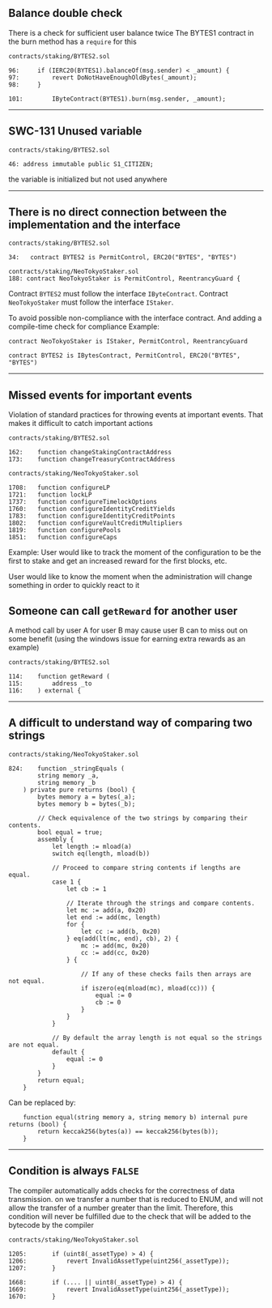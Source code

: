 ## Balance double check

There is a check for sufficient user balance twice
The BYTES1 contract in the burn method has a `require` for this

```solidity
contracts/staking/BYTES2.sol

96:		if (IERC20(BYTES1).balanceOf(msg.sender) < _amount) {
97:			revert DoNotHaveEnoughOldBytes(_amount);
98:		}

101:		IByteContract(BYTES1).burn(msg.sender, _amount); 
```
---
## SWC-131 Unused variable

```solidity
contracts/staking/BYTES2.sol

46:	address immutable public S1_CITIZEN;
```
the variable is initialized but not used anywhere

---
## There is no direct connection between the implementation and the interface

```solidity
contracts/staking/BYTES2.sol

34:   contract BYTES2 is PermitControl, ERC20("BYTES", "BYTES")

contracts/staking/NeoTokyoStaker.sol
188: contract NeoTokyoStaker is PermitControl, ReentrancyGuard {

```
Contract `BYTES2` must follow the interface `IByteContract`.
Contract `NeoTokyoStaker` must follow the interface `IStaker`.

To avoid possible non-compliance with the interface contract. And adding a compile-time check for compliance
Example:
```solidity
contract NeoTokyoStaker is IStaker, PermitControl, ReentrancyGuard
```
```solidity
contract BYTES2 is IBytesContract, PermitControl, ERC20("BYTES", "BYTES")
```
---

## Missed events for important events
Violation of standard practices for throwing events at important events. That makes it difficult to catch important actions

```solidity
contracts/staking/BYTES2.sol

162:	function changeStakingContractAddress
173:	function changeTreasuryContractAddress

contracts/staking/NeoTokyoStaker.sol

1708:	function configureLP
1721:	function lockLP
1737:	function configureTimelockOptions
1760:	function configureIdentityCreditYields
1783:	function configureIdentityCreditPoints 
1802:	function configureVaultCreditMultipliers
1819:	function configurePools
1851:	function configureCaps

```
Example:
User would like to track the moment of the configuration to be the first to stake and get an increased reward for the first blocks, etc.

User would like to know the moment when the administration will change something in order to quickly react to it

## Someone can call `getReward` for another user
A method call by user A for user B may cause user B can to miss out on some benefit (using the windows issue for earning extra rewards as an example)

```solidity
contracts/staking/BYTES2.sol

114:	function getReward (
115:		address _to
116:	) external {
```

---
## A difficult to understand way of comparing two strings

```solidity
contracts/staking/NeoTokyoStaker.sol

824:	function _stringEquals (
		string memory _a,
		string memory _b
	) private pure returns (bool) {
		bytes memory a = bytes(_a);
		bytes memory b = bytes(_b);
		
		// Check equivalence of the two strings by comparing their contents.
		bool equal = true;
		assembly {
			let length := mload(a)
			switch eq(length, mload(b))

			// Proceed to compare string contents if lengths are equal. 
			case 1 {
				let cb := 1

				// Iterate through the strings and compare contents.
				let mc := add(a, 0x20)
				let end := add(mc, length)
				for {
					let cc := add(b, 0x20)
				} eq(add(lt(mc, end), cb), 2) {
					mc := add(mc, 0x20)
					cc := add(cc, 0x20)
				} {

					// If any of these checks fails then arrays are not equal.
					if iszero(eq(mload(mc), mload(cc))) {
						equal := 0
						cb := 0
					}
				}
			}

			// By default the array length is not equal so the strings are not equal.
			default {
				equal := 0
			}
		}
		return equal;
	}

```

Can be replaced by:

```solidity
    function equal(string memory a, string memory b) internal pure returns (bool) {
        return keccak256(bytes(a)) == keccak256(bytes(b));
    }

```
---

## Condition is always `FALSE`

The compiler automatically adds checks for the correctness of data transmission. on we transfer a number that is reduced to ENUM, and will not allow the transfer of a number greater than the limit. Therefore, this condition will never be fulfilled due to the check that will be added to the bytecode by the compiler

```solidity
contracts/staking/NeoTokyoStaker.sol

1205:		if (uint8(_assetType) > 4) {
1206:			revert InvalidAssetType(uint256(_assetType));
1207:		}

1668:		if (.... || uint8(_assetType) > 4) {
1669:			revert InvalidAssetType(uint256(_assetType));
1670:		}
```
